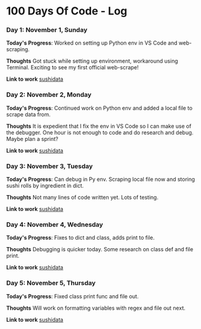# 100 Days Of Code - Log

### Day 1: November 1, Sunday

**Today's Progress**: Worked on setting up Python env in VS Code and web-scraping.

**Thoughts** Got stuck while setting up environment, workaround using Terminal. Exciting to see my first official web-scrape!

**Link to work** [sushidata](https://github.com/alecjvaughn/sushidata)

### Day 2: November 2, Monday

**Today's Progress**: Continued work on Python env and added a local file to scrape data from.

**Thoughts** It is expedient that I fix the env in VS Code so I can make use of the debugger. One hour is not enough to code and do research and debug. Maybe plan a sprint?

**Link to work** [sushidata](https://github.com/alecjvaughn/sushidata)

### Day 3: November 3, Tuesday

**Today's Progress**: Can debug in Py env. Scraping local file now and storing sushi rolls by ingredient in dict.

**Thoughts** Not many lines of code written yet. Lots of testing.

**Link to work** [sushidata](https://github.com/alecjvaughn/sushidata)

### Day 4: November 4, Wednesday

**Today's Progress**: Fixes to dict and class, adds print to file.

**Thoughts** Debugging is quicker today. Some research on class def and file print.

**Link to work** [sushidata](https://github.com/alecjvaughn/sushidata)

### Day 5: November 5, Thursday

**Today's Progress**: Fixed class print func and file out.

**Thoughts** Will work on formatting variables with regex and file out next.

**Link to work** [sushidata](https://github.com/alecjvaughn/sushidata)